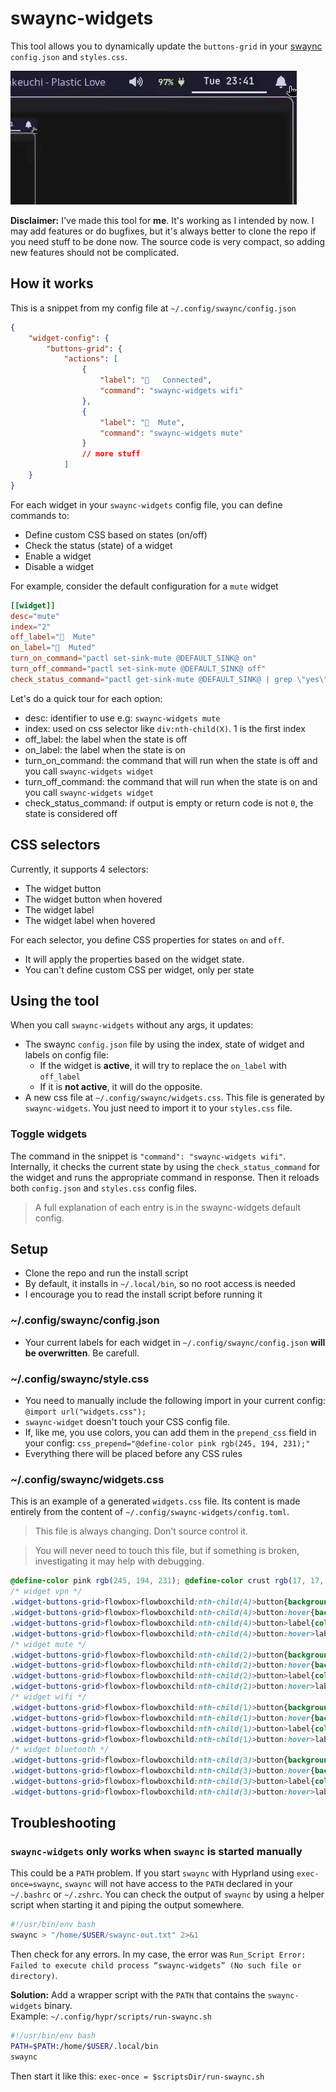 # swaync-widgets
This tool allows you to dynamically update the `buttons-grid` in your [swaync](https://github.com/ErikReider/SwayNotificationCenter) `config.json` and `styles.css`.

![demo](screenshots/demo.gif)

**Disclaimer:** I've made this tool for **me**. It's working as I intended by now. I may add features or do bugfixes, but it's always better to clone the repo if you need stuff to be done now. The source code is very compact, so adding new features should not be complicated.

## How it works
This is a snippet from my config file at `~/.config/swaync/config.json`
```json
{
    "widget-config": {
        "buttons-grid": {
            "actions": [
                {
                    "label": "   Connected",
                    "command": "swaync-widgets wifi"
                },
                {
                    "label": "󰕾  Mute",
                    "command": "swaync-widgets mute"
                }
                // more stuff
            ]
    }
}
```

For each widget in your `swaync-widgets` config file, you can define commands to:
- Define custom CSS based on states (on/off)
- Check the status (state) of a widget
- Enable a widget
- Disable a widget

For example, consider the default configuration for a `mute` widget
```toml
[[widget]]
desc="mute"
index="2"
off_label="󰕾  Mute"
on_label="󰕾  Muted"
turn_on_command="pactl set-sink-mute @DEFAULT_SINK@ on"
turn_off_command="pactl set-sink-mute @DEFAULT_SINK@ off"
check_status_command="pactl get-sink-mute @DEFAULT_SINK@ | grep \"yes\""
```

Let's do a quick tour for each option:
- desc: identifier to use e.g: `swaync-widgets mute`
- index: used on css selector like `div:nth-child(X)`. 1 is the first index
- off_label: the label when the state is off
- on_label: the label when the state is on
- turn_on_command: the command that will run when the state is off and you call `swaync-widgets widget`
- turn_off_command: the command that will run when the state is on and you call `swaync-widgets widget`
- check_status_command: if output is empty or return code is not `0`, the state is considered off

## CSS selectors
Currently, it supports 4 selectors:
- The widget button
- The widget button when hovered
- The widget label
- The widget label when hovered

For each selector, you define CSS properties for states `on` and `off`.
- It will apply the properties based on the widget state.
- You can't define custom CSS per widget, only per state

## Using the tool
When you call `swaync-widgets` without any args, it updates:
- The swaync `config.json` file by using the index, state of widget and labels on config file:
    - If the widget is **active**, it will try to replace the `on_label` with `off_label`
    - If it is **not active**, it will do the opposite.
- A new css file at `~/.config/swaync/widgets.css`. This file is generated by `swaync-widgets`. You just need to import it to your `styles.css` file.

### Toggle widgets
The command in the snippet is `"command": "swaync-widgets wifi"`. Internally, it checks the current state by using the `check_status_command` for the widget and runs the appropriate command in response. Then it reloads both `config.json` and `styles.css` config files.

> A full explanation of each entry is in the swaync-widgets default config.

## Setup
- Clone the repo and run the install script
- By default, it installs in `~/.local/bin`, so no root access is needed
- I encourage you to read the install script before running it

### ~/.config/swaync/config.json
- Your current labels for each widget in `~/.config/swaync/config.json` **will be overwritten**. Be carefull.

### ~/.config/swaync/style.css
- You need to manually include the following import in your current config: `@import url("widgets.css");`
- `swaync-widget` doesn't touch your CSS config file.
- If, like me, you use colors, you can add them in the `prepend_css` field in your config: `css_prepend="@define-color pink rgb(245, 194, 231);"`
- Everything there will be placed before any CSS rules

 ### ~/.config/swaync/widgets.css
This is an example of a generated `widgets.css` file. Its content is made entirely from the content of `~/.config/swaync-widgets/config.toml`.
> This file is always changing. Don't source control it.

> You will never need to touch this file, but if something is broken, investigating it may help with debugging.

```css
@define-color pink rgb(245, 194, 231); @define-color crust rgb(17, 17, 27); @define-color surface0 #313244; @define-color text rgb(205, 214, 244);
/* widget vpn */
.widget-buttons-grid>flowbox>flowboxchild:nth-child(4)>button{background: @transparent; border: 2px solid @surface0}
.widget-buttons-grid>flowbox>flowboxchild:nth-child(4)>button:hover{background: @transparent; border: 2px solid @pink}
.widget-buttons-grid>flowbox>flowboxchild:nth-child(4)>button>label{color: @text;}
.widget-buttons-grid>flowbox>flowboxchild:nth-child(4)>button:hover>label{color: @pink;}
/* widget mute */
.widget-buttons-grid>flowbox>flowboxchild:nth-child(2)>button{background: @transparent; border: 2px solid @surface0}
.widget-buttons-grid>flowbox>flowboxchild:nth-child(2)>button:hover{background: @transparent; border: 2px solid @pink}
.widget-buttons-grid>flowbox>flowboxchild:nth-child(2)>button>label{color: @text;}
.widget-buttons-grid>flowbox>flowboxchild:nth-child(2)>button:hover>label{color: @pink;}
/* widget wifi */
.widget-buttons-grid>flowbox>flowboxchild:nth-child(1)>button{background: @pink; border: 2px solid @pink}
.widget-buttons-grid>flowbox>flowboxchild:nth-child(1)>button:hover{background: @pink; border: 2px solid @pink}
.widget-buttons-grid>flowbox>flowboxchild:nth-child(1)>button>label{color: @crust;}
.widget-buttons-grid>flowbox>flowboxchild:nth-child(1)>button:hover>label{color: @crust;}
/* widget bluetooth */
.widget-buttons-grid>flowbox>flowboxchild:nth-child(3)>button{background: @transparent; border: 2px solid @surface0}
.widget-buttons-grid>flowbox>flowboxchild:nth-child(3)>button:hover{background: @transparent; border: 2px solid @pink}
.widget-buttons-grid>flowbox>flowboxchild:nth-child(3)>button>label{color: @text;}
.widget-buttons-grid>flowbox>flowboxchild:nth-child(3)>button:hover>label{color: @pink;}
```

## Troubleshooting
### `swaync-widgets` only works when `swaync` is started manually
This could be a `PATH` problem. If you start `swaync` with Hyprland using `exec-once=swaync`, `swaync` will not have access to the `PATH` declared in your `~/.bashrc` or `~/.zshrc`. You can check the output of `swaync` by using a helper script when starting it and piping the output somewhere.

```bash
#!/usr/bin/env bash
swaync > "/home/$USER/swaync-out.txt" 2>&1
```

Then check for any errors. In my case, the error was `Run_Script Error: Failed to execute child process “swaync-widgets” (No such file or directory)`.

**Solution:** Add a wrapper script with the `PATH` that contains the `swaync-widgets` binary.  
Example: `~/.config/hypr/scripts/run-swaync.sh`

```bash
#!/usr/bin/env bash
PATH=$PATH:/home/$USER/.local/bin
swaync
```

Then start it like this: `exec-once = $scriptsDir/run-swaync.sh`
